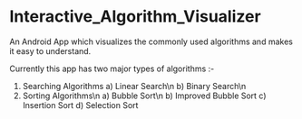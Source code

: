 # Interactive_Algorithm_Visualizer

An Android App which visualizes the commonly used algorithms and makes it easy to understand.

Currently this app has two major types of algorithms :-
1) Searching Algorithms 
   a) Linear Search\n
   b) Binary Search\n
2) Sorting Algorithms\n
   a) Bubble Sort\n
   b) Improved Bubble Sort
   c) Insertion Sort
   d) Selection Sort
